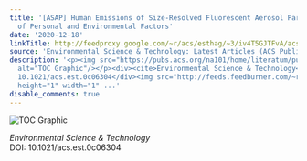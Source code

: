 ```yaml
---
title: '[ASAP] Human Emissions of Size-Resolved Fluorescent Aerosol Particles: Influence
  of Personal and Environmental Factors'
date: '2020-12-18'
linkTitle: http://feedproxy.google.com/~r/acs/esthag/~3/iv4T5GJTFvA/acs.est.0c06304
source: 'Environmental Science & Technology: Latest Articles (ACS Publications)'
description: '<p><img src="https://pubs.acs.org/na101/home/literatum/publisher/achs/journals/content/esthag/0/esthag.ahead-of-print/acs.est.0c06304/20201218/images/medium/es0c06304_0007.gif"
  alt="TOC Graphic"/></p><div><cite>Environmental Science & Technology</cite></div><div>DOI:
  10.1021/acs.est.0c06304</div><img src="http://feeds.feedburner.com/~r/acs/esthag/~4/iv4T5GJTFvA"
  height="1" width="1" ...'
disable_comments: true
---
```

<p><img src="https://pubs.acs.org/na101/home/literatum/publisher/achs/journals/content/esthag/0/esthag.ahead-of-print/acs.est.0c06304/20201218/images/medium/es0c06304_0007.gif" alt="TOC Graphic"/></p><div><cite>Environmental Science & Technology</cite></div><div>DOI: 10.1021/acs.est.0c06304</div><img src="http://feeds.feedburner.com/~r/acs/esthag/~4/iv4T5GJTFvA" height="1" width="1" ...